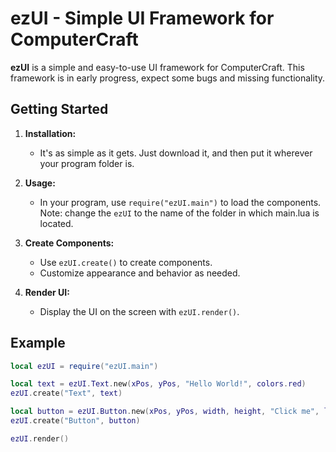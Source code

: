 # ezUI - Simple UI Framework for ComputerCraft

**ezUI** is a simple and easy-to-use UI framework for ComputerCraft. This framework is in early progress, expect some bugs and missing functionality.

## Getting Started

1. **Installation:**
   - It's as simple as it gets. Just download it, and then put it wherever your program folder is. 

2. **Usage:**
   - In your program, use `require("ezUI.main")` to load the components. Note: change the `ezUI` to the name of the folder in which main.lua is located.

3. **Create Components:**
   - Use `ezUI.create()` to create components.
   - Customize appearance and behavior as needed.

4. **Render UI:**
   - Display the UI on the screen with `ezUI.render()`.

## Example

```lua
local ezUI = require("ezUI.main")

local text = ezUI.Text.new(xPos, yPos, "Hello World!", colors.red)
ezUI.create("Text", text)

local button = ezUI.Button.new(xPos, yPos, width, height, "Click me", labelColor, buttonColor, onClickColor, onClickHandler)
ezUI.create("Button", button)

ezUI.render()
```
